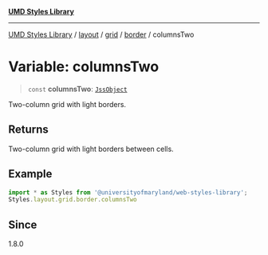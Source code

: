 [**UMD Styles Library**](../../../../../../README.md)

***

[UMD Styles Library](../../../../../../README.md) / [layout](../../../../../README.md) / [grid](../../../README.md) / [border](../README.md) / columnsTwo

# Variable: columnsTwo

> `const` **columnsTwo**: [`JssObject`](../../../../../../utilities/namespaces/transform/type-aliases/JssObject.md)

Two-column grid with light borders.

## Returns

Two-column grid with light borders between cells.

## Example

```typescript
import * as Styles from '@universityofmaryland/web-styles-library';
Styles.layout.grid.border.columnsTwo
```

## Since

1.8.0
